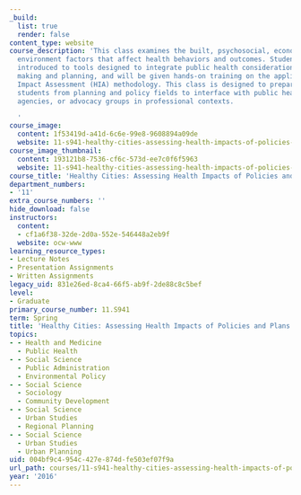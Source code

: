 ```yaml
---
_build:
  list: true
  render: false
content_type: website
course_description: 'This class examines the built, psychosocial, economic, and natural
  environment factors that affect health behaviors and outcomes. Students will be
  introduced to tools designed to integrate public health considerations into policy
  making and planning, and will be given hands-on training on the application of Health
  Impact Assessment (HIA) methodology. This class is designed to prepare graduate
  students from planning and policy fields to interface with public health organizations,
  agencies, or advocacy groups in professional contexts.

  '
course_image:
  content: 1f53419d-a41d-6c6e-99e8-9608894a09de
  website: 11-s941-healthy-cities-assessing-health-impacts-of-policies-and-plans-spring-2016
course_image_thumbnail:
  content: 193121b8-7536-cf6c-573d-ee7c0f6f5963
  website: 11-s941-healthy-cities-assessing-health-impacts-of-policies-and-plans-spring-2016
course_title: 'Healthy Cities: Assessing Health Impacts of Policies and Plans'
department_numbers:
- '11'
extra_course_numbers: ''
hide_download: false
instructors:
  content:
  - cf1a6f38-32de-2d0a-552e-546448a2eb9f
  website: ocw-www
learning_resource_types:
- Lecture Notes
- Presentation Assignments
- Written Assignments
legacy_uid: 831e26ed-8ca4-66f5-ab9f-2de88c8c5bef
level:
- Graduate
primary_course_number: 11.S941
term: Spring
title: 'Healthy Cities: Assessing Health Impacts of Policies and Plans'
topics:
- - Health and Medicine
  - Public Health
- - Social Science
  - Public Administration
  - Environmental Policy
- - Social Science
  - Sociology
  - Community Development
- - Social Science
  - Urban Studies
  - Regional Planning
- - Social Science
  - Urban Studies
  - Urban Planning
uid: 004bf9c4-954c-427e-874d-fe503ef07f9a
url_path: courses/11-s941-healthy-cities-assessing-health-impacts-of-policies-and-plans-spring-2016
year: '2016'
---
```

